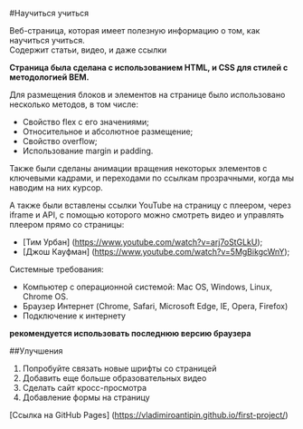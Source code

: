 #Научиться учиться  

Веб-страница, которая имеет полезную информацию о том, как научиться учиться.   
Содержит статьи, видео, и даже ссылки  

**Страница была сделана с использованием HTML, и CSS для стилей с методологией BEM.**  

Для размещения блоков и элементов на странице было использовано несколько методов, в том числе:
* Свойство flex с его значениями;
* Относительное и абсолютное размещение;
* Свойство overflow;
* Использование margin и padding.

Также были сделаны анимации вращения некоторых элементов с ключевыми кадрами, и переходами по ссылкам прозрачными, когда мы наводим на них курсор.

А также были вставлены ссылки YouTube на страницу с плеером, через iframe и API, с помощью которого можно смотреть видео и управлять плеером прямо со страницы:
* [Тим Урбан] (https://www.youtube.com/watch?v=arj7oStGLkU);
* [Джош Кауфман] (https://www.youtube.com/watch?v=5MgBikgcWnY);


Cистемные требования:
* Компьютер с операционной системой: Mac OS, Windows, Linux, Chrome OS.
* Браузер Интернет (Chrome, Safari, Microsoft Edge, IE, Opera, Firefox)
* Подключение к интернету

**рекомендуется использовать последнюю версию браузера**


##Улучшения

1. Попробуйте связать новые шрифты со страницей
2. Добавить еще больше образовательных видео
3. Сделать сайт кросс-просмотра
4. Добавление формы на страницу

[Ссылка на GitHub Pages] (https://vladimiroantipin.github.io/first-project/)
